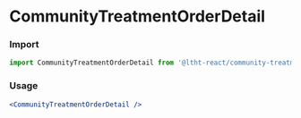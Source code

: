 
# CommunityTreatmentOrderDetail

<!-- STORY -->

### Import

```js
import CommunityTreatmentOrderDetail from '@ltht-react/community-treatment-order-detail'
```

### Usage

```jsx
<CommunityTreatmentOrderDetail />
```
  
